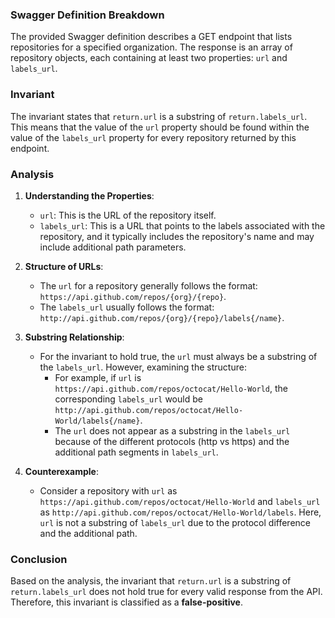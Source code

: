 ### Swagger Definition Breakdown
The provided Swagger definition describes a GET endpoint that lists repositories for a specified organization. The response is an array of repository objects, each containing at least two properties: `url` and `labels_url`. 

### Invariant
The invariant states that `return.url` is a substring of `return.labels_url`. This means that the value of the `url` property should be found within the value of the `labels_url` property for every repository returned by this endpoint.

### Analysis
1. **Understanding the Properties**:
   - `url`: This is the URL of the repository itself.
   - `labels_url`: This is a URL that points to the labels associated with the repository, and it typically includes the repository's name and may include additional path parameters.

2. **Structure of URLs**:
   - The `url` for a repository generally follows the format: `https://api.github.com/repos/{org}/{repo}`.
   - The `labels_url` usually follows the format: `http://api.github.com/repos/{org}/{repo}/labels{/name}`.

3. **Substring Relationship**:
   - For the invariant to hold true, the `url` must always be a substring of the `labels_url`. However, examining the structure:
     - For example, if `url` is `https://api.github.com/repos/octocat/Hello-World`, the corresponding `labels_url` would be `http://api.github.com/repos/octocat/Hello-World/labels{/name}`.
     - The `url` does not appear as a substring in the `labels_url` because of the different protocols (http vs https) and the additional path segments in `labels_url`.

4. **Counterexample**:
   - Consider a repository with `url` as `https://api.github.com/repos/octocat/Hello-World` and `labels_url` as `http://api.github.com/repos/octocat/Hello-World/labels`. Here, `url` is not a substring of `labels_url` due to the protocol difference and the additional path.

### Conclusion
Based on the analysis, the invariant that `return.url` is a substring of `return.labels_url` does not hold true for every valid response from the API. Therefore, this invariant is classified as a **false-positive**.
